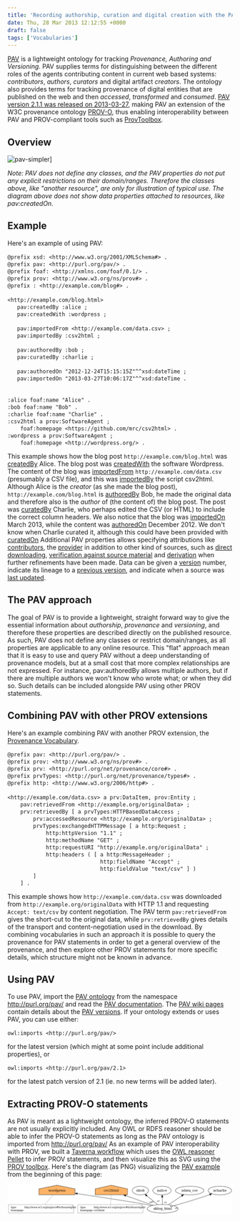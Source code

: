 ```yaml
---
title: 'Recording authorship, curation and digital creation with the PAV ontology'
date: Thu, 28 Mar 2013 12:12:55 +0000
draft: false
tags: ['Vocabularies']
---
```


[PAV](https://code.google.com/p/pav-ontology/wiki/Homepage "PAV homepage") is a lightweight ontology for tracking _Provenance, Authoring and Versioning_. PAV supplies terms for distinguishing between the different roles of the agents contributing content in current web based systems: _contributors_, _authors_, _curators_ and digital artifact _creators_. The ontology also provides terms for tracking provenance of digital entities that are published on the web and then _accessed_, _transformed_ and _consumed_. [PAV version 2.1.1 was released on 2013-03-27](https://code.google.com/p/pav-ontology/wiki/Versions#PAV_ontology_v2.1.1_(2013-03-26)), making PAV an extension of the W3C provenance ontology [PROV-O](http://www.w3.org/TR/prov-o/), thus enabling interoperability between PAV and PROV-compliant tools such as [ProvToolbox](https://github.com/lucmoreau/ProvToolbox).

Overview
--------

![pav-simpler](/pav-simpler1.png)]

_Note: PAV does not define any classes, and the PAV properties do not put any explicit restrictions on their domain/ranges. Therefore the classes above, like "another resource", are only for illustration of typical use. The diagram above does not show data properties attached to resources, like pav:createdOn._

Example
-------

Here's an example of using PAV: 

```
@prefix xsd: <http://www.w3.org/2001/XMLSchema#> .
@prefix pav: <http://purl.org/pav/> .
@prefix foaf: <http://xmlns.com/foaf/0.1/> .
@prefix prov: <http://www.w3.org/ns/prov#> .
@prefix : <http://example.com/blog#> .

<http://example.com/blog.html> 
   pav:createdBy :alice ;
   pav:createdWith :wordpress ;

   pav:importedFrom <http://example.com/data.csv> ;
   pav:importedBy :csv2html ;

   pav:authoredBy :bob ;
   pav:curatedBy :charlie ;

   pav:authoredOn "2012-12-24T15:15:15Z"^^xsd:dateTime ;
   pav:importedOn "2013-03-27T10:06:17Z"^^xsd:dateTime .


:alice foaf:name "Alice" .
:bob foaf:name "Bob" .
:charlie foaf:name "Charlie" .
:csv2html a prov:SoftwareAgent ;
    foaf:homepage <https://github.com/mrc/csv2html> .
:wordpress a prov:SoftwareAgent ;
    foaf:homepage <http://wordpress.org/> .
```


This example shows how the blog post `http://example.com/blog.html` was [createdBy](http://purl.org/pav/html#http://purl.org/pav/createdBy) Alice. The blog post was [createdWith](http://purl.org/pav/html#http://purl.org/pav/createdWith) the software Wordpress. The content of the blog was [importedFrom](http://purl.org/pav/html#http://purl.org/pav/importedFrom) `http://example.com/data.csv` (presumably a CSV file), and this was [importedBy](http://purl.org/pav/html#http://purl.org/pav/importedBy) the script csv2html. Although Alice is the _creator_ (as she made the blog post), `http://example.com/blog.html` is [authoredBy](http://purl.org/pav/html#http://purl.org/pav/authoredBy) Bob, he made the original data and therefore also is the _author_ of (the content of) the blog post. The post was [curatedBy](http://purl.org/pav/html#http://purl.org/pav/curatedBy) Charlie, who perhaps edited the CSV (or HTML) to include the correct column headers. We also notice that the blog was [importedOn](http://purl.org/pav/html#http://purl.org/pav/importedOn) March 2013, while the content was [authoredOn](http://purl.org/pav/html#http://purl.org/pav/authoredOn) December 2012. We don't know when Charlie curated it, although this could have been provided with [curatedOn](http://purl.org/pav/html#http://purl.org/pav/curatedOn) Additional PAV properties allows specifying attributions like [contributors](http://purl.org/pav/html#http://purl.org/pav/contributedBy), the [provider](http://purl.org/pav/html#http://purl.org/pav/providedBy) in addition to other kind of sources, such as [direct downloading](http://purl.org/pav/html#http://purl.org/pav/retrievedFrom), [verification against source material](http://purl.org/pav/html#http://purl.org/pav/sourceAccessedAt) and [derivation](http://purl.org/pav/html#http://purl.org/pav/derivedFrom) when further refinements have been made. Data can be given a [version](http://purl.org/pav/html#http://purl.org/pav/version) number, indicate its lineage to a [previous version](http://purl.org/pav/html#http://purl.org/pav/previousVersion), and indicate when a source was [last updated](http://purl.org/pav/html#http://purl.org/pav/lastUpdatedOn).

The PAV approach
----------------

The goal of PAV is to provide a lightweight, straight forward way to give the essential information about _authorship_, _provenance_ and _versioning_, and therefore these properties are described directly on the published resource. As such, PAV does not define any classes or restrict domain/ranges, as all properties are applicable to any online resource. This "flat" approach mean that it is easy to use and query PAV without a deep understanding of provenance models, but at a small cost that more complex relationships are not expressed. For instance, pav:authoredBy allows multiple authors, but if there are multiple authors we won't know who wrote what; or when they did so. Such details can be included alongside PAV using other PROV statements.

Combining PAV with other PROV extensions
----------------------------------------

Here's an example combining PAV with another PROV extension, the [Provenance Vocabulary](http://trdf.sourceforge.net/provenance/ns.html). 

```turtle
@prefix pav: <http://purl.org/pav/> .
@prefix prov: <http://www.w3.org/ns/prov#> .
@prefix prv: <http://purl.org/net/provenance/core#> .
@prefix prvTypes: <http://purl.org/net/provenance/types#> .
@prefix http: <http://www.w3.org/2006/http#> .

<http://example.com/data.csv> a prv:DataItem, prov:Entity ;
    pav:retrievedFrom <http://example.org/originalData> ;
    prv:retrievedBy [ a prvTypes:HTTPBasedDataAccess ;
        prv:accessedResource <http://example.org/originalData> ;
        prvTypes:exchangedHTTPMessage [ a http:Request ;
            http:httpVersion "1.1" ;
            http:methodName "GET" ;
            http:requestURI "http://example.org/originalData" ;
            http:headers ( [ a http:MessageHeader ;
                             http:fieldName "Accept" ;
                             http:fieldValue "text/csv" ] )
        ]
    ] .
``` 

This example shows how `http://example.com/data.csv` was downloaded from `http://example.org/originalData` with HTTP 1.1 and requesting `Accept: text/csv` by content negotiation. The PAV term `pav:retrievedFrom` gives the short-cut to the original data, while `prv:retrievedBy` gives details of the transport and content-negotiation used in the download. By combining vocabularies in such an approach it is possible to query the provenance for PAV statements in order to get a general overview of the provenance, and then explore other PROV statements for more specific details, which structure might not be known in advance.

Using PAV
---------

To use PAV, import the [PAV ontology](http://purl.org/pav/) from the namespace http://purl.org/pav/ and read the [PAV documentation](http://purl.org/pav/html). The [PAV wiki pages](https://code.google.com/p/pav-ontology/wiki/Homepage) contain details about the [PAV versions](https://code.google.com/p/pav-ontology/wiki/Versions). If your ontology extends or uses PAV, you can use either:

```
owl:imports <http://purl.org/pav/>
```

for the latest version (which might at some point include additional properties), or

```
owl:imports <http://purl.org/pav/2.1>
```

for the latest patch version of 2.1 (ie. no new terms will be added later).

Extracting PROV-O statements
----------------------------

As PAV is meant as a lightweight ontology, the inferred PROV-O statements are not usually explicitly included. Any OWL or RDFS reasoner should be able to infer the PROV-O statements as long as the PAV ontology is imported from http://purl.org/pav/ As an example of PAV interoperability with PROV, we built a [Taverna workflow](http://www.myexperiment.org/workflows/3424 "Visualize PAV provenance as SVG") which uses the [OWL reasoner Pellet](http://clarkparsia.com/pellet/) to infer PROV statements, and then visualize this as SVG using the [PROV toolbox](https://github.com/lucmoreau/ProvToolbox). Here's the diagram (as PNG) visualizing the [PAV example](https://gist.github.com/stain/5262169) from the beginning of this page: 

![pav-example](pav-example.png)

